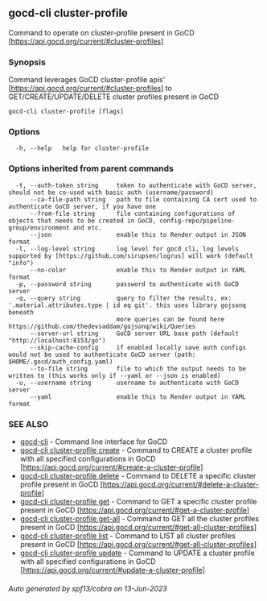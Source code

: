 ## gocd-cli cluster-profile

Command to operate on cluster-profile present in GoCD [https://api.gocd.org/current/#cluster-profiles]

### Synopsis

Command leverages GoCD cluster-profile apis' [https://api.gocd.org/current/#cluster-profiles] to 
GET/CREATE/UPDATE/DELETE cluster profiles present in GoCD

```
gocd-cli cluster-profile [flags]
```

### Options

```
  -h, --help   help for cluster-profile
```

### Options inherited from parent commands

```
  -t, --auth-token string     token to authenticate with GoCD server, should not be co-used with basic auth (username/password)
      --ca-file-path string   path to file containing CA cert used to authenticate GoCD server, if you have one
      --from-file string      file containing configurations of objects that needs to be created in GoCD, config-repo/pipeline-group/environment and etc.
      --json                  enable this to Render output in JSON format
  -l, --log-level string      log level for gocd cli, log levels supported by [https://github.com/sirupsen/logrus] will work (default "info")
      --no-color              enable this to Render output in YAML format
  -p, --password string       password to authenticate with GoCD server
  -q, --query string          query to filter the results, ex: '.material.attributes.type | id eq git'. this uses library gojsonq beneath
                              more queries can be found here https://github.com/thedevsaddam/gojsonq/wiki/Queries
      --server-url string     GoCD server URL base path (default "http://localhost:8153/go")
      --skip-cache-config     if enabled locally save auth configs would not be used to authenticate GoCD server (path: $HOME/.gocd/auth_config.yaml)
      --to-file string        file to which the output needs to be written to (this works only if --yaml or --json is enabled)
  -u, --username string       username to authenticate with GoCD server
      --yaml                  enable this to Render output in YAML format
```

### SEE ALSO

* [gocd-cli](gocd-cli.md)	 - Command line interface for GoCD
* [gocd-cli cluster-profile create](gocd-cli_cluster-profile_create.md)	 - Command to CREATE a cluster profile with all specified configurations in GoCD [https://api.gocd.org/current/#create-a-cluster-profile]
* [gocd-cli cluster-profile delete](gocd-cli_cluster-profile_delete.md)	 - Command to DELETE a specific cluster profile present in GoCD [https://api.gocd.org/current/#delete-a-cluster-profile]
* [gocd-cli cluster-profile get](gocd-cli_cluster-profile_get.md)	 - Command to GET a specific cluster profile present in GoCD [https://api.gocd.org/current/#get-a-cluster-profile]
* [gocd-cli cluster-profile get-all](gocd-cli_cluster-profile_get-all.md)	 - Command to GET all the cluster profiles present in GoCD [https://api.gocd.org/current/#get-all-cluster-profiles]
* [gocd-cli cluster-profile list](gocd-cli_cluster-profile_list.md)	 - Command to LIST all cluster profiles present in GoCD [https://api.gocd.org/current/#get-all-cluster-profiles]
* [gocd-cli cluster-profile update](gocd-cli_cluster-profile_update.md)	 - Command to UPDATE a cluster profile with all specified configurations in GoCD [https://api.gocd.org/current/#update-a-cluster-profile]

###### Auto generated by spf13/cobra on 13-Jun-2023
